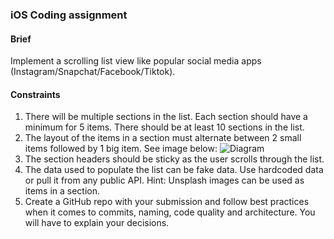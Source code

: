 ### iOS Coding assignment

#### Brief

Implement a scrolling list view like popular social media apps (Instagram/Snapchat/Facebook/Tiktok).


#### Constraints

1. There will be multiple sections in the list. Each section should have a minimum for 5 items. There should be at least 10 sections in the list.
2. The layout of the items in a section must alternate between 2 small items followed by 1 big item. See image below:
![Diagram](https://user-images.githubusercontent.com/99666891/154279150-7428adcc-364b-4ba3-9a79-4e6b065c8102.png)
3. The section headers should be sticky as the user scrolls through the list.
4. The data used to populate the list can be fake data. Use hardcoded data or pull it from any public API. Hint: Unsplash images can be used as items in a section.
5. Create a GitHub repo with your submission and follow best practices when it comes to commits, naming, code quality and architecture. You will have to explain your decisions.


